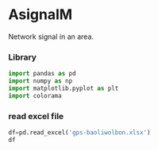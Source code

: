 # AsignalM
Network signal in an area.
### Library
```python
import pandas as pd
import numpy as np
import matplotlib.pyplot as plt
import colorama 
```
### read excel file
```python
df=pd.read_excel('gps-baoliwolbon.xlsx')
df
```


